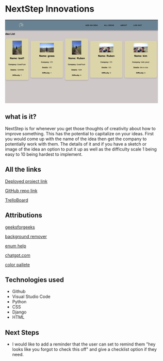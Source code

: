 # NextStep Innovations
<img src="main_app/static/images/webpage.png" />

## what is it? 
NextStep is for whenever you get those thoughts of creativity about how to improve something. This has the potential to capitalize on your ideas. First you would come up with the name of the idea then get the company to potentially work with them. The details of it and if you have a sketch or image of the idea an option to put it up as well as the difficulty scale 1 being easy to 10 being hardest to implement.

## All the links
[Deployed project link](https://nextstep-d44aeb47a178.herokuapp.com/)

[GitHub repo link](https://github.com/kolaster123/NextStep/tree/main)

[TrelloBoard](https://trello.com/b/9OLoo1nTnextstep-innovations-taking-whats-good-and-making-it-even-better)


## Attributions


[geeksforgeeks](https://www.geeksforgeeks.org/imagefield-django-models/)

[background remover](https://www.remove.bg/)

[enum help](https://stackoverflow.com/questions/54802616/how-can-one-use-enums-as-a-choice-field-in-a-django-model)

[chatgpt.com](https://chatgpt.com/)

[color pallete](https://coolors.co/628395-96897b-dfd5a5-dbad6a-cf995f)

## Technologies used

* Github
* Visual Studio Code
* Python
* CSS 
* Django
* HTML

## Next Steps
* I would like to add a reminder that the user can set to remind them "hey looks like you forgot to check this off" and give a checklist option if they need.
